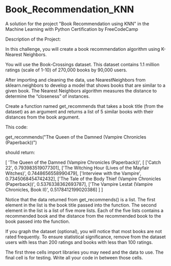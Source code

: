 # Book_Recommendation_KNN
A solution for the project "Book Recommendation using KNN" in the Machine Learning with Python Certification by FreeCodeCamp

Description of the Project:



In this challenge, you will create a book recommendation algorithm using K-Nearest Neighbors.

You will use the Book-Crossings dataset. This dataset contains 1.1 million ratings (scale of 1-10) of 270,000 books by 90,000 users.

After importing and cleaning the data, use NearestNeighbors from sklearn.neighbors to develop a model that shows books that are similar to a given book. The Nearest Neighbors algorithm measures the distance to determine the “closeness” of instances.

Create a function named get_recommends that takes a book title (from the dataset) as an argument and returns a list of 5 similar books with their distances from the book argument.

This code:

  get_recommends("The Queen of the Damned (Vampire Chronicles (Paperback))")

should return:

  [
    'The Queen of the Damned (Vampire Chronicles (Paperback))',
    [
      ['Catch 22', 0.793983519077301], 
      ['The Witching Hour (Lives of the Mayfair Witches)', 0.7448656558990479], 
      ['Interview with the Vampire', 0.7345068454742432],
      ['The Tale of the Body Thief (Vampire Chronicles (Paperback))', 0.5376338362693787],
      ['The Vampire Lestat (Vampire Chronicles, Book II)', 0.5178412199020386]
    ]
  ]

Notice that the data returned from get_recommends() is a list. The first element in the list is the book title passed into the function. The second element in the list is a list of five more lists. Each of the five lists contains a recommended book and the distance from the recommended book to the book passed into the function.

If you graph the dataset (optional), you will notice that most books are not rated frequently. To ensure statistical significance, remove from the dataset users with less than 200 ratings and books with less than 100 ratings.

The first three cells import libraries you may need and the data to use. The final cell is for testing. Write all your code in between those cells.
